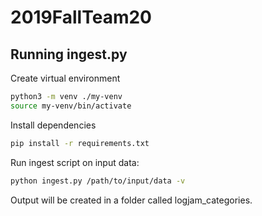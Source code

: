 # 2019FallTeam20

## Running ingest.py

Create virtual environment
```bash
python3 -m venv ./my-venv
source my-venv/bin/activate
```

Install dependencies
```bash
pip install -r requirements.txt
```

Run ingest script on input data:
```bash
python ingest.py /path/to/input/data -v
```

Output will be created in a folder called logjam_categories.
